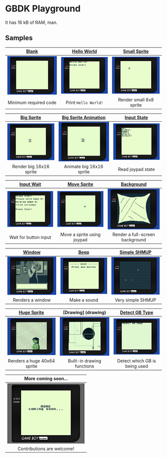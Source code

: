 # GBDK Playground

It has 16 kB of RAM, man.

## Samples
| [Blank](blank)            | [Hello World](hello_world)      | [Small Sprite](small_sprite)     |
|:-------------------------:|:-------------------------------:|:--------------------------------:|
| ![](blank/screenshot.png) | ![](hello_world/screenshot.png) | ![](small_sprite/screenshot.png) |
| Minimum required code     | Print `Hello World!`            | Render small 8x8 sprite          |

| [Big Sprite](big_sprite)       | [Big Sprite Animation](big_sprite_animation) | [Input State](input_state)      |
|:------------------------------:|:--------------------------------------------:|:-------------------------------:|
| ![](big_sprite/screenshot.png) | ![](big_sprite_animation/screenshot.gif)     | ![](input_state/screenshot.png) |
| Render big 16x16 sprite        | Animate big 16x16 sprite                     | Read joypad state               |

| [Input Wait](input_wait)       | [Move Sprite](move_sprite)      | [Background](background)        |
|:------------------------------:|:-------------------------------:|:-------------------------------:|
| ![](input_wait/screenshot.png) | ![](move_sprite/screenshot.gif) | ![](background/screenshot.png)  |
| Wait for button input          | Move a sprite using joypad      | Render a full-screen background |

| [Window](window)           | [Beep](beep)             | [Simple SHMUP](simple_shmup)     | 
|:--------------------------:|:------------------------:|:--------------------------------:|
| ![](window/screenshot.png) | ![](beep/screenshot.png) | ![](simple_shmup/screenshot.png) | 
Renders a window             | Make a sound             | Very simple SHMUP                | 

| [Huge Sprite](huge_sprite)      | [Drawing] (drawing)             | [Detect GB Type](detect_gb)        |
|:-------------------------------:|:-------------------------------:|:----------------------------------:|
| ![](huge_sprite/screenshot.png) | ![](drawing/screenshot.png)     | ![](detect_gb/screenshot.png)      |
| Renders a huge 40x64 sprite     | Built-in drawing functions      | Detect which GB is being used      |

| More coming soon...                |
|:----------------------------------:|
| ![](docs/res/more_coming_soon.png) |
| Contributions are welcome!         |